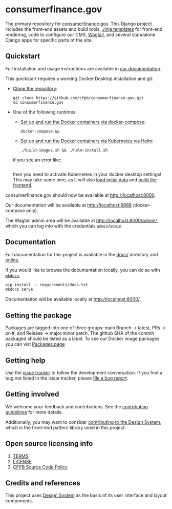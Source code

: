 # consumerfinance.gov

The primary repository for [consumerfinance.gov](https://www.consumerfinance.gov/).
This Django project includes the front-end assets and build tools,
[Jinja templates](https://jinja.palletsprojects.com/) for front-end rendering,
code to configure our CMS, [Wagtail](https://wagtail.io/),
and several standalone Django apps for specific parts of the site.

## Quickstart

Full installation and usage instructions are available in
[our documentation](https://cfpb.github.io/consumerfinance.gov).

This quickstart requires a working Docker Desktop installation and git:

- [Clone the repository](https://cfpb.github.io/consumerfinance.gov/installation/#clone-the-repository):

    ```shell
    git clone https://github.com/cfpb/consumerfinance.gov.git
    cd consumerfinance.gov
    ```
- One of the following runtimes:
  - [Set up and run the Docker containers via docker-compose](https://cfpb.github.io/consumerfinance.gov/installation/#set-up-and-run-the-docker-containers):

      ```shell
      docker-compose up
      ```
  - [Set up and run the Docker containers via Kubernetes via Helm](https://cfpb.github.io/consumerfinance.gov/installation/#set-up-and-run-the-docker-containers):

      ```shell
      ./build-images.sh && ./helm-install.sh
      ```

  if you see an error like:
  ``` Error: Kubernetes cluster unreachable: Get "http://localhost:8080/version": dial tcp [::1]:8080: connect: connection refused
  ```
  then you need to activate Kubernetes in your docker desktop settings!
  This may take some time, as it will also
  [load initial data](https://cfpb.github.io/consumerfinance.gov/installation/#load-initial-data)
  and
  [build the frontend](https://cfpb.github.io/consumerfinance.gov/installation/#build-the-frontend).

consumerfinance.gov should now be available at <http://localhost:8000>.

Our documentation will be available at <http://localhost:8888> (docker-compose only).

The Wagtail admin area will be available at <http://localhost:8000/admin/>,
which you can log into with the credentials `admin`/`admin`.

## Documentation

Full documentation for this project is available in the [docs/](docs/) directory
and [online](https://cfpb.github.io/consumerfinance.gov/).

If you would like to browse the documentation locally, you can do so
with [`mkdocs`](https://www.mkdocs.org/):

```sh
pip install -r requirements/docs.txt
mkdocs serve
```

Documentation will be available locally at
[http://localhost:8000/](http://localhost:8000/).


## Getting the package
Packages are tagged into one of three groups: main Branch -> latest, PRs -> pr-#, and Release -> major.minor.patch. The github SHA of the commit packaged should be listed as a label.
To see our Docker image packages you can vist [Packages page](https://github.com/cfpb/consumerfinance.gov/pkgs/container/consumerfinance.gov)

## Getting help

Use the [issue tracker](https://github.com/cfpb/consumerfinance.gov/issues)
to follow the development conversation.
If you find a bug not listed in the issue tracker,
please [file a bug report](https://github.com/cfpb/consumerfinance.gov/issues/new).


## Getting involved

We welcome your feedback and contributions.
See the [contribution guidelines](CONTRIBUTING.md) for more details.

Additionally, you may want to consider
[contributing to the Design System](https://cfpb.github.io/design-system/#help-us-make-improvements),
which is the front-end pattern library used in this project.


## Open source licensing info

1. [TERMS](TERMS.md)
2. [LICENSE](LICENSE)
3. [CFPB Source Code Policy](https://github.com/cfpb/source-code-policy/)


## Credits and references

This project uses [Design System](https://github.com/cfpb/design-system)
as the basis of its user interface and layout components.
